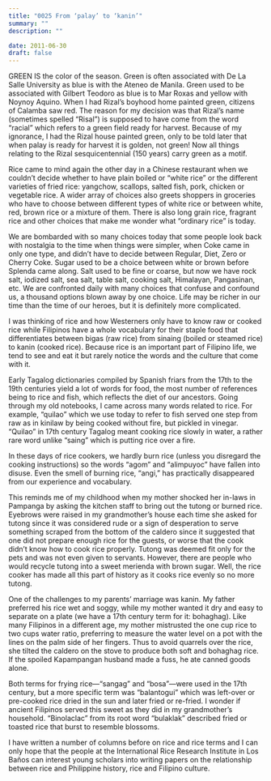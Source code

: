 ```yaml
---
title: "0025 From ‘palay’ to ‘kanin’"
summary: ""
description: ""

date: 2011-06-30
draft: false
---
```


GREEN IS the color of the season. Green is often associated with De La Salle University as blue is with the Ateneo de Manila. Green used to be associated with Gilbert Teodoro as blue is to Mar Roxas and yellow with Noynoy Aquino. When I had Rizal’s boyhood home painted green, citizens of Calamba saw red. The reason for my decision was that Rizal’s name (sometimes spelled “Risal”) is supposed to have come from the word “racial” which refers to a green field ready for harvest. Because of my ignorance, I had the Rizal house painted green, only to be told later that when palay is ready for harvest it is golden, not green! Now all things relating to the Rizal sesquicentennial (150 years) carry green as a motif.

Rice came to mind again the other day in a Chinese restaurant when we couldn’t decide whether to have plain boiled or “white rice” or the different varieties of fried rice: yangchow, scallops, salted fish, pork, chicken or vegetable rice. A wider array of choices also greets shoppers in groceries who have to choose between different types of white rice or between white, red, brown rice or a mixture of them. There is also long grain rice, fragrant rice and other choices that make me wonder what “ordinary rice” is today.

We are bombarded with so many choices today that some people look back with nostalgia to the time when things were simpler, when Coke came in only one type, and didn’t have to decide between Regular, Diet, Zero or Cherry Coke. Sugar used to be a choice between white or brown before Splenda came along. Salt used to be fine or coarse, but now we have rock salt, iodized salt, sea salt, table salt, cooking salt, Himalayan, Pangasinan, etc. We are confronted daily with many choices that confuse and confound us, a thousand options blown away by one choice. Life may be richer in our time than the time of our heroes, but it is definitely more complicated.

I was thinking of rice and how Westerners only have to know raw or cooked rice while Filipinos have a whole vocabulary for their staple food that differentiates between bigas (raw rice) from sinaing (boiled or steamed rice) to kanin (cooked rice). Because rice is an important part of Filipino life, we tend to see and eat it but rarely notice the words and the culture that come with it.

Early Tagalog dictionaries compiled by Spanish friars from the 17th to the 19th centuries yield a lot of words for food, the most number of references being to rice and fish, which reflects the diet of our ancestors. Going through my old notebooks, I came across many words related to rice. For example, “quilao” which we use today to refer to fish served one step from raw as in kinilaw by being cooked without fire, but pickled in vinegar. “Quilao” in 17th century Tagalog meant cooking rice slowly in water, a rather rare word unlike “saing” which is putting rice over a fire.

In these days of rice cookers, we hardly burn rice (unless you disregard the cooking instructions) so the words “agom” and “alimpuyoc” have fallen into disuse. Even the smell of burning rice, “angi,” has practically disappeared from our experience and vocabulary.

This reminds me of my childhood when my mother shocked her in-laws in Pampanga by asking the kitchen staff to bring out the tutong or burned rice. Eyebrows were raised in my grandmother’s house each time she asked for tutong since it was considered rude or a sign of desperation to serve something scraped from the bottom of the caldero since it suggested that one did not prepare enough rice for the guests, or worse that the cook didn’t know how to cook rice properly. Tutong was deemed fit only for the pets and was not even given to servants. However, there are people who would recycle tutong into a sweet merienda with brown sugar. Well, the rice cooker has made all this part of history as it cooks rice evenly so no more tutong.

One of the challenges to my parents’ marriage was kanin. My father preferred his rice wet and soggy, while my mother wanted it dry and easy to separate on a plate (we have a 17th century term for it: bohaghag). Like many Filipinos in a different age, my mother mistrusted the one cup rice to two cups water ratio, preferring to measure the water level on a pot with the lines on the palm side of her fingers. Thus to avoid quarrels over the rice, she tilted the caldero on the stove to produce both soft and bohaghag rice. If the spoiled Kapampangan husband made a fuss, he ate canned goods alone.

Both terms for frying rice—“sangag” and “bosa”—were used in the 17th century, but a more specific term was “balantogui” which was left-over or pre-cooked rice dried in the sun and later fried or re-fried. I wonder if ancient Filipinos served this sweet as they did in my grandmother’s household. “Binolaclac” from its root word “bulaklak” described fried or toasted rice that burst to resemble blossoms.

I have written a number of columns before on rice and rice terms and I can only hope that the people at the International Rice Research Institute in Los Baños can interest young scholars into writing papers on the relationship between rice and Philippine history, rice and Filipino culture.

